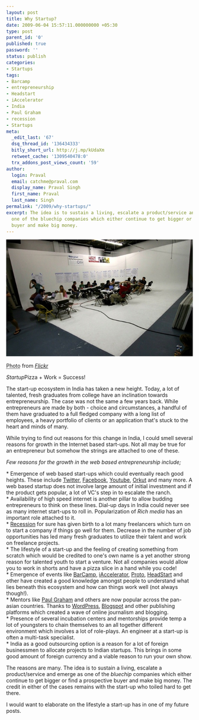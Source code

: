 ```yaml
---
layout: post
title: Why Startup?
date: 2009-06-04 15:57:11.000000000 +05:30
type: post
parent_id: '0'
published: true
password: ''
status: publish
categories:
- Startups
tags:
- Barcamp
- entrepreneurship
- Headstart
- iAccelerator
- India
- Paul Graham
- recession
- Startups
meta:
  _edit_last: '67'
  dsq_thread_id: '136434333'
  bitly_short_url: http://j.mp/kUdaXm
  retweet_cache: '1309540478:0'
  trx_addons_post_views_count: '59'
author:
  login: Praval
  email: catchme@praval.com
  display_name: Praval Singh
  first_name: Praval
  last_name: Singh
permalink: "/2009/why-startups/"
excerpt: The idea is to sustain a living, escalate a product/service and emerge as
  one of the bluechip companies which either continue to get bigger or find a prospective
  buyer and make big money.
---
```

<div class="figure"><img src="/static/2009/06/startup-meeting.jpg" alt="Startup: Pizza + Work = Success!" />
<p class="credit"><abbr class="type" title="Photograph">Photo</abbr> from <cite><a href="http://www.flickr.com/">Flickr</a></cite></p>
<p class="caption"><em class="title">Startup</em>Pizza + Work = Success!</p>
</div>
<p><!--more--></p>
<p>The start-up ecosystem in India has taken a new height. Today, a lot of talented, fresh graduates from college have an inclination towards entrepreneurship. The case was not the same a few years back. While entrepreneurs are made by both - choice and circumstances, a handful of them have graduated to a full fledged company with a long list of employees, a heavy portfolio of clients or an application that's stuck to the heart and minds of many.</p>
<p>While trying to find out reasons for this change in India, I could smell several reasons for growth in the Internet based start-ups. Not all may be true for an entrepreneur but somehow the strings are attached to one of these.</p>
<p><em>Few reasons for the growth in the web based entrepreneurship include;</em> </p>
<p>* Emergence of web based start-ups which could eventually reach good heights. These include <a href="http://twitter.com">Twitter</a>, <a href="http://facebook.com">Facebook</a>, <a href="http://youtube.com">Youtube</a>, <a href="http://orkut.com">Orkut</a> and many more. A web based startup does not involve large amount of initial investment and if the product gets popular, a lot of VC's step in to escalate the ranch.<br />
* Availability of high speed internet is another pillar to allow budding entrepreneurs to think on these lines. Dial-up days in India could never see as many internet start-ups to roll in. Popularization of <em>Rich media</em> has an important role attached to it.<br />
* <a href="http://brajeshwar.wpengine.com/2009/recession-and-foss/">Recession</a> for sure has given birth to a lot many freelancers which turn on to start a company if things go well for them. Decrease in the number of job opportunities has led many fresh graduates to utilize their talent and work on freelance projects.<br />
* The lifestyle of a start-up and the feeling of creating something from scratch which would be credited to one's own name is a yet another strong reason for talented youth to start a venture. Not all companies would allow you to work in shorts and have a pizza slice in a hand while you code!<br />
* Emergence of events like <a href="http://www.barcamp.org">BarCamp</a>, <a href="http://iaccelerator.org/">iAccelerator</a>, <a href="http://www.proto.in">Proto</a>, <a href="http://headstart.in/">HeadStart</a> and other have created a good knowledge amongst people to understand what lies beneath this ecosystem and how can things work well (not always though!).<br />
* Mentors like <a href="http://ycombinator.com/">Paul Graham</a> and others are now popular across the pan-asian countries. Thanks to <a href="http://www.wordpress.com">WordPress</a>, <a href="http://blogger.com">Blogspot</a> and other publishing platforms which created a wave of online journalism and blogging.<br />
* Presence of several incubation centers and mentorships provide temp a lot of youngsters to chain themselves to an all together different environment which involves a lot of role-plays. An engineer at a start-up is often a multi-task specialist.<br />
* India as a good outsourcing option is a reason for a lot of foreign businessmen to allocate projects to Indian startups. This brings in some good amount of foreign currency and a viable reason to run your own show.</p>
<p>The reasons are many. The idea is to sustain a living, escalate a product/service and emerge as one of the <em>bluechip</em> companies which either continue to get bigger or find a prospective buyer and make big money. The credit in either of the cases remains with the start-up who toiled hard to get there. </p>
<p>I would want to elaborate on the lifestyle a start-up has in one of my future posts.</p>
